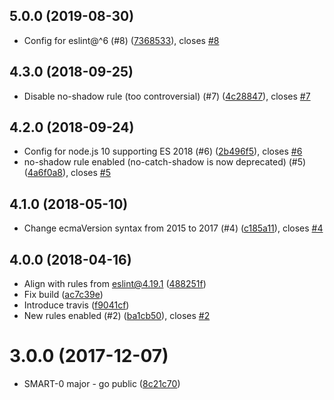 ## 5.0.0 (2019-08-30)

* Config for eslint@^6 (#8) ([7368533](https://github.com/smartrecruiters/eslint-config/commit/7368533)), closes [#8](https://github.com/smartrecruiters/eslint-config/issues/8)



## 4.3.0 (2018-09-25)

* Disable no-shadow rule (too controversial) (#7) ([4c28847](https://github.com/smartrecruiters/eslint-config/commit/4c28847)), closes [#7](https://github.com/smartrecruiters/eslint-config/issues/7)



## 4.2.0 (2018-09-24)

* Config for node.js 10 supporting ES 2018 (#6) ([2b496f5](https://github.com/smartrecruiters/eslint-config/commit/2b496f5)), closes [#6](https://github.com/smartrecruiters/eslint-config/issues/6)
* no-shadow rule enabled (no-catch-shadow is now deprecated) (#5) ([4a6f0a8](https://github.com/smartrecruiters/eslint-config/commit/4a6f0a8)), closes [#5](https://github.com/smartrecruiters/eslint-config/issues/5)



<a name="4.1.0"></a>
## 4.1.0 (2018-05-10)

* Change ecmaVersion syntax from 2015 to 2017 (#4) ([c185a11](https://github.com/smartrecruiters/eslint-config/commit/c185a11)), closes [#4](https://github.com/smartrecruiters/eslint-config/issues/4)



<a name="4.0.0"></a>
## 4.0.0 (2018-04-16)

* Align with rules from eslint@4.19.1 ([488251f](https://github.com/smartrecruiters/eslint-config/commit/488251f))
* Fix build ([ac7c39e](https://github.com/smartrecruiters/eslint-config/commit/ac7c39e))
* Introduce travis ([f9041cf](https://github.com/smartrecruiters/eslint-config/commit/f9041cf))
* New rules enabled (#2) ([ba1cb50](https://github.com/smartrecruiters/eslint-config/commit/ba1cb50)), closes [#2](https://github.com/smartrecruiters/eslint-config/issues/2)



<a name="3.0.0"></a>
# 3.0.0 (2017-12-07)

* SMART-0 major - go public ([8c21c70](https://github.com/smartrecruiters/eslint-config/commit/8c21c70))



